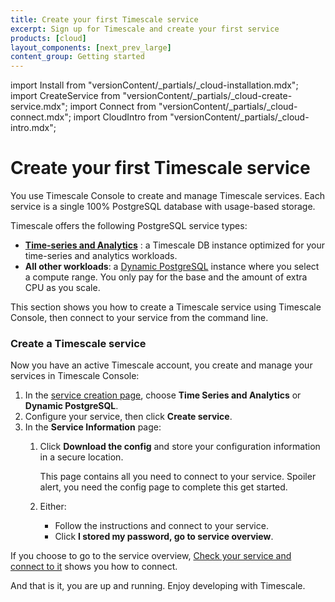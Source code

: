 ```yaml
---
title: Create your first Timescale service
excerpt: Sign up for Timescale and create your first service
products: [cloud]
layout_components: [next_prev_large]
content_group: Getting started
---
```


import Install from "versionContent/_partials/_cloud-installation.mdx";
import CreateService from "versionContent/_partials/_cloud-create-service.mdx";
import Connect from "versionContent/_partials/_cloud-connect.mdx";
import CloudIntro from "versionContent/_partials/_cloud-intro.mdx";

# Create your first Timescale service

You use Timescale Console to create and manage Timescale services. Each service is a single 100% PostgreSQL database with usage-based storage.

Timescale offers the following PostgreSQL service types:

- [**Time-series and Analytics**](https://www.timescale.com/blog/what-is-a-time-series-database/#what-is-a-time-series-database)
  : a Timescale DB instance optimized for your time-series and analytics workloads.
- **All other workloads**: a [Dynamic PostgreSQL](https://www.timescale.com/dynamic-postgresql) instance where you select a compute range. You only pay for the base and the amount of extra CPU as you scale.

This section shows you how to create a Timescale service using Timescale Console, then connect to your service from the
command line.

<Install />

<Procedure>

### Create a Timescale service

Now you have an active Timescale account, you create and manage your services in Timescale Console:

1. In the [service creation page][create-service],
   choose **Time Series and Analytics** or **Dynamic PostgreSQL**.
2. Configure your service, then click **Create service**.
3. In the **Service Information** page:
    1. Click **Download the config** and store your configuration information in a secure location.

       This page contains all you need to connect to your service. Spoiler alert, you need the config
       page to complete this get started.

    1. Either:
        - Follow the instructions and connect to your service.
        - Click **I stored my password, go to service overview**.

If you choose to go to the service overview, [Check your service and connect to it][connect-to-your-service] shows you how to connect.

</Procedure> 

<Connect />

And that is it, you are up and running. Enjoy developing with Timescale.

[tsc-portal]: https://console.cloud.timescale.com/
[services-how-to]: /use-timescale/:currentVersion:/services/
[install-psql]: /use-timescale/:currentVersion:/integrations/query-admin/psql/
[connect-to-your-service]: /getting-started/:currentVersion:/services/#check-your-service-and-connect-to-it
[create-service]: https://console.cloud.timescale.com/dashboard/create_services
[popsql]: /use-timescale/:currentVersion:/popsql/